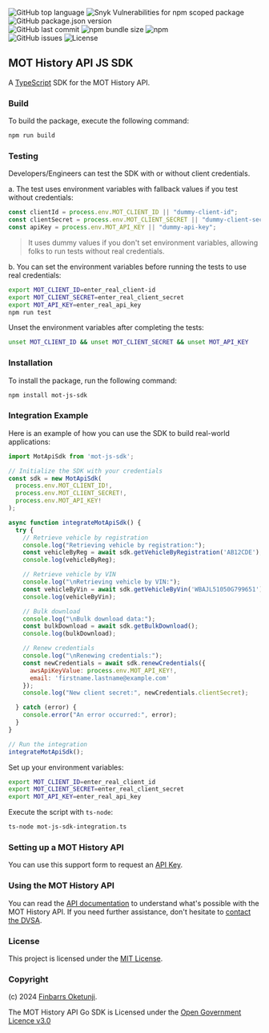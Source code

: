 ![GitHub top language](https://img.shields.io/github/languages/top/0xnu/mot-js-sdk)
![Snyk Vulnerabilities for npm scoped package](https://img.shields.io/snyk/vulnerabilities/npm/mot-js-sdk)
![GitHub package.json version](https://img.shields.io/github/package-json/v/0xnu/mot-js-sdk) <br>
![GitHub last commit](https://img.shields.io/github/last-commit/0xnu/mot-js-sdk)
![npm bundle size](https://img.shields.io/bundlephobia/minzip/mot-js-sdk)
![npm](https://img.shields.io/npm/dw/mot-js-sdk) <br>
![GitHub issues](https://img.shields.io/github/issues-raw/0xnu/mot-js-sdk)
![License](https://img.shields.io/github/license/0xnu/mot-js-sdk)

## MOT History API JS SDK

A [TypeScript](https://www.typescriptlang.org/) SDK for the MOT History API.

### Build

To build the package, execute the following command:

```bash
npm run build
```

### Testing

Developers/Engineers can test the SDK with or without client credentials.

a. The test uses environment variables with fallback values if you test without credentials:

```js
const clientId = process.env.MOT_CLIENT_ID || "dummy-client-id";
const clientSecret = process.env.MOT_CLIENT_SECRET || "dummy-client-secret";
const apiKey = process.env.MOT_API_KEY || "dummy-api-key";
```

> It uses dummy values if you don't set environment variables, allowing folks to run tests without real credentials.

b. You can set the environment variables before running the tests to use real credentials:

```sh
export MOT_CLIENT_ID=enter_real_client-id
export MOT_CLIENT_SECRET=enter_real_client_secret
export MOT_API_KEY=enter_real_api_key
npm run test
```

Unset the environment variables after completing the tests:

```sh
unset MOT_CLIENT_ID && unset MOT_CLIENT_SECRET && unset MOT_API_KEY
```

### Installation

To install the package, run the following command:

```bash
npm install mot-js-sdk
```

### Integration Example

Here is an example of how you can use the SDK to build real-world applications:

```javascript
import MotApiSdk from 'mot-js-sdk';

// Initialize the SDK with your credentials
const sdk = new MotApiSdk(
  process.env.MOT_CLIENT_ID!,
  process.env.MOT_CLIENT_SECRET!,
  process.env.MOT_API_KEY!
);

async function integrateMotApiSdk() {
  try {
    // Retrieve vehicle by registration
    console.log("Retrieving vehicle by registration:");
    const vehicleByReg = await sdk.getVehicleByRegistration('AB12CDE');
    console.log(vehicleByReg);

    // Retrieve vehicle by VIN
    console.log("\nRetrieving vehicle by VIN:");
    const vehicleByVin = await sdk.getVehicleByVin('WBAJL51050G799651');
    console.log(vehicleByVin);

    // Bulk download
    console.log("\nBulk download data:");
    const bulkDownload = await sdk.getBulkDownload();
    console.log(bulkDownload);

    // Renew credentials
    console.log("\nRenewing credentials:");
    const newCredentials = await sdk.renewCredentials({
      awsApiKeyValue: process.env.MOT_API_KEY!,
      email: 'firstname.lastname@example.com'
    });
    console.log("New client secret:", newCredentials.clientSecret);

  } catch (error) {
    console.error("An error occurred:", error);
  }
}

// Run the integration
integrateMotApiSdk();
```

Set up your environment variables:

```sh
export MOT_CLIENT_ID=enter_real_client_id
export MOT_CLIENT_SECRET=enter_real_client_secret
export MOT_API_KEY=enter_real_api_key
```

Execute the script with `ts-node`:

```sh
ts-node mot-js-sdk-integration.ts
```

### Setting up a MOT History API

You can use this support form to request an [API Key](https://documentation.history.mot.api.gov.uk/mot-history-api/register).


### Using the MOT History API

You can read the [API documentation](https://documentation.history.mot.api.gov.uk/) to understand what's possible with the MOT History API. If you need further assistance, don't hesitate to [contact the DVSA](https://documentation.history.mot.api.gov.uk/mot-history-api/support).


### License

This project is licensed under the [MIT License](./LICENSE).

### Copyright

(c) 2024 [Finbarrs Oketunji](https://finbarrs.eu).

The MOT History API Go SDK is Licensed under the [Open Government Licence v3.0](
https://www.nationalarchives.gov.uk/doc/open-government-licence/version/3/)
